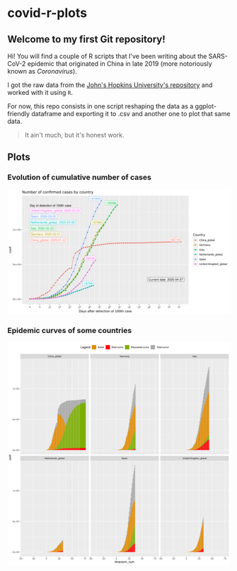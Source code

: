 # covid-r-plots

## Welcome to my first Git repository!

Hi! You will find a couple of R scripts that I've been writing about the SARS-CoV-2 epidemic that originated in China in late 2019 (more notoriously known as *Coronavirus*).

I got the raw data from the [John's Hopkins University's repository](https://github.com/CSSEGISandData/COVID-19) and worked with it using `R`.

For now, this repo consists in one script reshaping the data as a ggplot-friendly dataframe and exporting it to .csv and another one to plot that same data.

> It ain't much, but it's honest work.

## Plots

### Evolution of cumulative number of cases
![This plot shows the evolution of the pandemic for a series of countries](https://github.com/almenal/covid-r-plots/blob/master/plots/conf_cases_after_100th_patient.png)

### Epidemic curves of some countries
![Here you can see a depiction of the epidemic curves for a series of countries](https://github.com/almenal/covid-r-plots/blob/master/plots/epidemic-curves.png)

